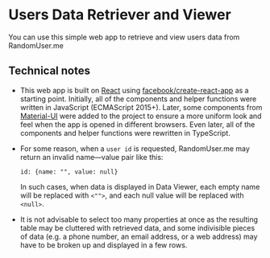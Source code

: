 # Users Data Retriever and Viewer

You can use this simple web app to retrieve and view users data from RandomUser.me

## Technical notes

*   This web app is built on [React](https://reactjs.org/) using [facebook/create-react-app](https://github.com/facebook/create-react-app) as a starting point. Initially, all of the components and helper functions were written in JavaScript (ECMAScript 2015+). Later, some components from [Material-UI](https://material-ui.com/) were added to the project to ensure a more uniform look and feel when the app is opened in different browsers. Even later, all of the components and helper functions were rewritten in TypeScript.

*   For some reason, when a `user id` is requested, RandomUser.me may return an invalid name—value pair like this:

    `id: {name: "", value: null}`

    In such cases, when data is displayed in Data Viewer, each empty name will be replaced with `<"">`, and each null value will be replaced with `<null>`.

*   It is not advisable to select too many properties at once as the resulting table may be cluttered with retrieved data, and some indivisible pieces of data (e.g. a phone number, an email address, or a web address) may have to be broken up and displayed in a few rows.